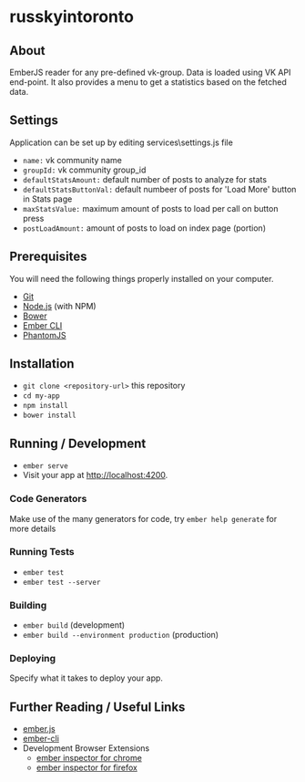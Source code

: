 # russkyintoronto

## About

EmberJS reader for any pre-defined vk-group. Data is loaded using VK API end-point. It also provides a menu to get a statistics based on the fetched data.

## Settings

Application can be set up by editing services\settings.js file

* `name:` vk community name
* `groupId:` vk community group_id
* `defaultStatsAmount:` default number of posts to analyze for stats
* `defaultStatsButtonVal:` default numbeer of posts for 'Load More' button in Stats page
* `maxStatsValue:` maximum amount of posts to load per call on button press
* `postLoadAmount:` amount of posts to load on index page (portion)

## Prerequisites

You will need the following things properly installed on your computer.

* [Git](https://git-scm.com/)
* [Node.js](https://nodejs.org/) (with NPM)
* [Bower](https://bower.io/)
* [Ember CLI](https://ember-cli.com/)
* [PhantomJS](http://phantomjs.org/)

## Installation

* `git clone <repository-url>` this repository
* `cd my-app`
* `npm install`
* `bower install`

## Running / Development

* `ember serve`
* Visit your app at [http://localhost:4200](http://localhost:4200).

### Code Generators

Make use of the many generators for code, try `ember help generate` for more details

### Running Tests

* `ember test`
* `ember test --server`

### Building

* `ember build` (development)
* `ember build --environment production` (production)

### Deploying

Specify what it takes to deploy your app.

## Further Reading / Useful Links

* [ember.js](http://emberjs.com/)
* [ember-cli](https://ember-cli.com/)
* Development Browser Extensions
  * [ember inspector for chrome](https://chrome.google.com/webstore/detail/ember-inspector/bmdblncegkenkacieihfhpjfppoconhi)
  * [ember inspector for firefox](https://addons.mozilla.org/en-US/firefox/addon/ember-inspector/)

